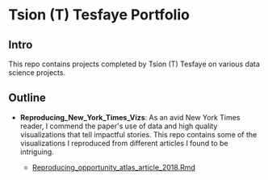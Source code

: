 # Tsion (T) Tesfaye Portfolio

## Intro

This repo contains projects completed by Tsion (T) Tesfaye on various data science projects.

## Outline

* **Reproducing_New_York_Times_Vizs**: As an avid New York Times reader, I commend the paper's use of data and high quality visualizations that tell impactful stories. This repo contains some of the visualizations I reproduced from different articles I found to be intriguing. 

  + [Reproducing_opportunity_atlas_article_2018.Rmd](https://github.com/tatesfaye/ttesfaye/blob/master/Reproducing_New_York_Times_Vizs/reproducing_opportunity_atlas_article_2018.html)

